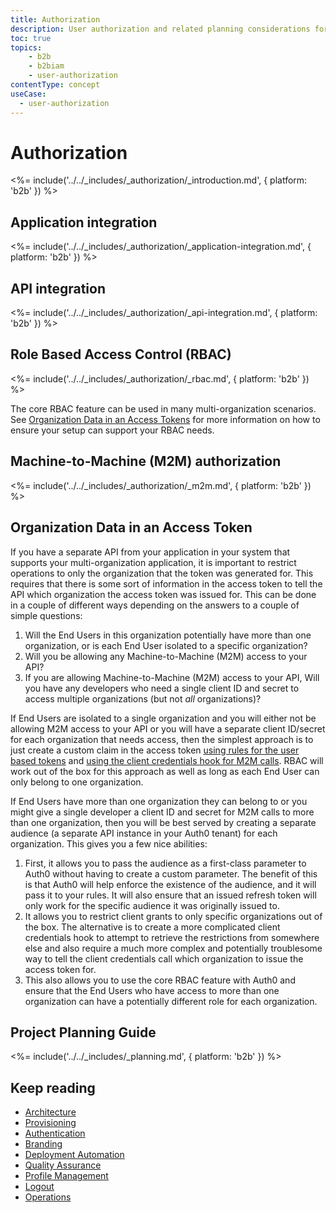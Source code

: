 ```yaml
---
title: Authorization
description: User authorization and related planning considerations for your B2B IAM implementation.
toc: true
topics:
    - b2b
    - b2biam
    - user-authorization
contentType: concept
useCase:
  - user-authorization
---
```

# Authorization

<%= include('../../_includes/_authorization/_introduction.md', { platform: 'b2b' }) %>

## Application integration

<%= include('../../_includes/_authorization/_application-integration.md', { platform: 'b2b' }) %>

## API integration

<%= include('../../_includes/_authorization/_api-integration.md', { platform: 'b2b' }) %>

## Role Based Access Control (RBAC)

<%= include('../../_includes/_authorization/_rbac.md', { platform: 'b2b' }) %>

The core RBAC feature can be used in many multi-organization scenarios.  See [Organization Data in an Access Tokens](#organization-data-in-an-access-token) for more information on how to ensure your setup can support your RBAC needs.

## Machine-to-Machine (M2M) authorization

<%= include('../../_includes/_authorization/_m2m.md', { platform: 'b2b' }) %>

## Organization Data in an Access Token

If you have a separate API from your application in your system that supports your multi-organization application, it is important to restrict operations to only the organization that the token was generated for.  This requires that there is some sort of information in the access token to tell the API which organization the access token was issued for.  This can be done in a couple of different ways depending on the answers to a couple of simple questions:

1. Will the End Users in this organization potentially have more than one organization, or is each End User isolated to a specific organization?
2. Will you be allowing any Machine-to-Machine (M2M) access to your API?
3. If you are allowing Machine-to-Machine (M2M) access to your API, Will you have any developers who need a single client ID and secret to access multiple organizations (but not *all* organizations)?

If End Users are isolated to a single organization and you will either not be allowing M2M access to your API or you will have a separate client ID/secret for each organization that needs access, then the simplest approach is to just create a custom claim in the access token [using rules for the user based tokens](#access-token-claims) and [using the client credentials hook for M2M calls](#machine-to-machine-m2m-authorization).  RBAC will work out of the box for this approach as well as long as each End User can only belong to one organization.

If End Users have more than one organization they can belong to or you might give a single developer a client ID and secret for M2M calls to more than one organization, then you will be best served by creating a separate audience (a separate API instance in your Auth0 tenant) for each organization.  This gives you a few nice abilities:
1.  First, it allows you to pass the audience as a first-class parameter to Auth0 without having to create a custom parameter.  The benefit of this is that Auth0 will help enforce the existence of the audience, and it will pass it to your rules.  It will also ensure that an issued refresh token will only work for the specific audience it was originally issued to.
2.  It allows you to restrict client grants to only specific organizations out of the box.  The alternative is to create a more complicated client credentials hook to attempt to retrieve the restrictions from somewhere else and also require a much more complex and potentially troublesome way to tell the client credentials call which organization to issue the access token for.
3.  This also allows you to use the core RBAC feature with Auth0 and ensure that the End Users who have access to more than one organization can have a potentially different role for each organization.

## Project Planning Guide

<%= include('../../_includes/_planning.md', { platform: 'b2b' }) %>

## Keep reading

* [Architecture](/architecture-scenarios/implementation/b2b/b2b-architecture)
* [Provisioning](/architecture-scenarios/implementation/b2b/b2b-provisioning)
* [Authentication](/architecture-scenarios/implementation/b2b/b2b-authentication)
* [Branding](/architecture-scenarios/implementation/b2b/b2b-branding)
* [Deployment Automation](/architecture-scenarios/implementation/b2b/b2b-deployment)
* [Quality Assurance](/architecture-scenarios/implementation/b2b/b2b-qa)
* [Profile Management](/architecture-scenarios/implementation/b2b/b2b-profile-mgmt)
* [Logout](/architecture-scenarios/implementation/b2b/b2b-logout)
* [Operations](/architecture-scenarios/implementation/b2b/b2b-operations)
